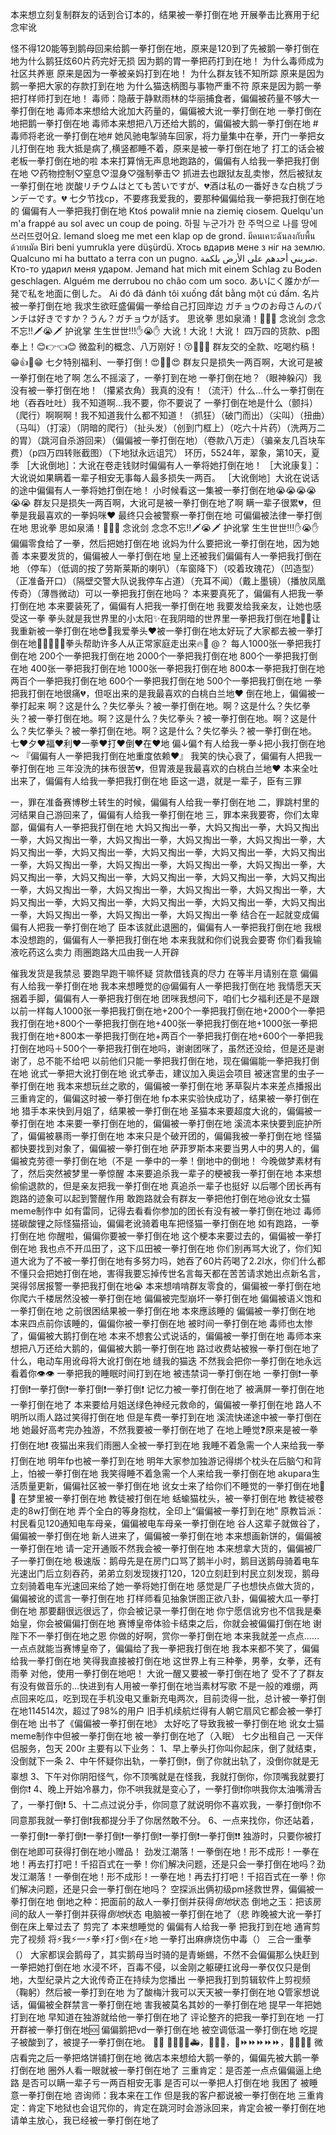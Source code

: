本来想立刻复制群友的话到合订本的，结果被一拳打倒在地
开展拳击比赛用于纪念牢讹

怪不得120能等到鹅母回来给鹅一拳打倒在地，原来是120到了先被鹅一拳打倒在地为什么鹅狂炫60片药完好无损
因为鹅的胃一拳把药打到在地！
为什么毒师成为社区共养崽 原来是因为一拳被亲妈打到在地！
为什么群友钱不知所踪
原来是因为鹅一拳把大家的存款打到在地
为什么猫迭柄图与事物严重不符
原来是因为鹅一拳把打样师打到在地！
毒师：隐蔽于静默雨林的华丽捕食者，偏偏被药量不够大一拳打倒在地
毒师本来想给大讹加大药量的，偏偏被大讹一拳打倒在地
一拳打倒在地把鹅一拳打倒在地
毒师本来想把八万还给大鹅的，偏偏被大鹅一拳打倒在地
#毒师将老讹一拳打倒在地#
她风驰电掣骑车回家，将力量集中在拳，开门一拳把女儿打倒在地
我大抵是病了,横竖都睡不着，原来是被一拳打倒在地了
打工的话会被老板一拳打倒在地的啦
本来打算悄无声息地跑路的，偏偏有人给我一拳把我打倒在地
♡药物控制♡窒息♡湿身♡强制拳击♡
抓进去也跟狱友乱卖惨，然后被狱友一拳打倒在地
炭酸リチウムはとても苦いですが、💔酒は私の一番好きな白桃ブランデーです。💔
七夕节找cp，不要疼我爱我的，要那种偏偏给我一拳把我打倒在地的
偏偏有人一拳把我打倒在地
Ktoś powalił mnie na ziemię ciosem.
Quelqu'un m'a frappé au sol avec un coup de poing.
하필 누군가가 한 주먹으로 나를 땅에 쓰러뜨렸어요.
Iemand sloeg me met een klap op de grond.
มีคนเคาะฉันลงกับพื้นด้วยหมัด
Biri beni yumrukla yere düşürdü.
Хтось вдарив мене з ніг на землю.
Qualcuno mi ha buttato a terra con un pugno.
ضربني أحدهم على الأرض بلكمة.
Кто-то ударил меня ударом.
Jemand hat mich mit einem Schlag zu Boden geschlagen.
Alguém me derrubou no chão com um soco.
あいにく誰かが一発で私を地面に倒した。
Ai đó đã đánh tôi xuống đất bằng một cú đấm.
名片被一拳打倒在地
我求生欲旺盛偏偏一拳给自己打回岸边
ガチョウのお母さんのパンチは好きですか？うん？ガチョウが話す。
思讹拳 思如泉涌！👊😭👊 
念讹剑 念念不忘!!🗡😭🗡 
护讹掌 生生世世!!!✋😭✋ 
大讹！大讹！大讹！
四万四的货款、p图奉上！😊👉👈😊
微盈利的概念、八万刚好！😚👦😤👧 
群友交的全款、吃喝约稿！😁👍💪😁
七夕特别福利、一拳打倒！😍👼👼😍
群友只是损失一两百啊，大讹可是被一拳打倒在地了啊
怎么不摇滚了，一拳打到在地
一拳打倒在地？（眼神躲闪）我没有被一拳打倒在地！（攥紧衣角）我真的没有！（流汗）什么…什么一拳打倒在地（吞吞吐吐）我不知道啊…我不要，你不要说了 一拳打倒在地是什么（颤抖）（爬行）啊啊啊！我不知道我什么都不知道！（抓狂）（破门而出）（尖叫）（扭曲）（马叫）（打滚）（阴暗的爬行）（扯头发）（创到门框上）（吃六十片药）（洗两万二的胃）（跳河自杀游回来）（偏偏被一拳打倒在地）（卷款八万走）（骗亲友几百块车费）（p四万四转账截图）（下地狱永远诅咒）
环历，5524年，翠象，第10天，夏季
［大讹倒地］：大讹在卷走钱财时偏偏有人一拳将她打倒在地！
［大讹康复］：大讹说如果瞒着一辈子相安无事每人最多损失一两百。
［大讹倒地］大讹在说话的途中偏偏有人一拳将她打倒在地！
小时候看这一集被一拳打倒在地😭😭😭😭😭😭
群友只是损失一两百啊，大讹可是被一拳打倒在地了啊
瞒一辈子很累💔，但拳是我最喜欢的一拳妈咪❤️
最终只会被警察一拳打倒在地
可偏偏被法律一拳打倒在地
思讹拳 思如泉涌！👊😭👊 
念讹剑 念念不忘!!🗡😭🗡 
护讹掌 生生世世!!!✋😭✋
偏偏零食给了一拳，然后把她打倒在地
讹妈为什么要把讹一拳打倒在地，因为她善
本来要发货的，偏偏被人一拳打倒在地
皇上还被我们偏偏有人一拳把我打倒在地
（停车）（低调的按了劳斯莱斯的喇叭）（车窗降下）（咬着玫瑰花）（凹造型）（正准备开口）（隔壁交警大队说我停车占道）（充耳不闻）（戴上墨镜）（播放凤凰传奇）（薄唇微动）可以一拳把我打倒在地吗？
本来要真死了，偏偏有人把我一拳打倒在地
本来要装死了，偏偏有人把我一拳打倒在地
我要发给我亲友，让她也感受这一拳
拳头就是我世界里的小太阳✨在我阴暗的世界里一拳把我打倒在地🌸🥰让我重新被一拳打倒在地😎💪我爱拳头❤️被一拳打倒在地太好玩了大家都去被一拳打倒在地🌟🌟🌟🥳🥳拳头帮助许多人从正常家庭走出来🔥🥳
@？ 每人1000张一拳把我打倒在地
200个一拳把我打倒在地
2000个一拳把我打倒在地
800个一拳把我打倒在地
400张一拳把我打倒在地
1000张一拳把我打倒在地
800本一拳把我打倒在地
两百个一拳把我打倒在地
600个一拳把我打倒在地
500个一拳把我打倒在地
一拳把我打倒在地很痛💔，但呕出来的是我最喜欢的白桃白兰地❤️
倒在地上，偏偏被一拳打起来
啊？这是什么？失忆拳头？被一拳打倒在地。啊？这是什么？失忆拳头？被一拳打倒在地。啊？这是什么？失忆拳头？被一拳打倒在地。啊？这是什么？失忆拳头？被一拳打倒在地。啊？这是什么？失忆拳头？被一拳打倒在地。
七❤️夕❤️福❤️利❤️一拳❤️打❤️倒❤️在❤️地
偏↓偏↑有人给我一拳↓把小我打倒在地～
『偏偏有人一拳把我打倒在地重度依赖❤️』
我笑的快心衰了，偏偏有人把我一拳打倒在地
三年没洗的抹布很苦💔，但胃液是我最喜欢的白桃白兰地❤️
本来全吐出来了，偏偏有人给我一拳把我打倒在地
臣这一退，就是一辈子，臣有三罪

一，罪在准备赛博秽土转生的时候，偏偏有人给我一拳打倒在地
二，罪跳村里的河结果自己游回来了，偏偏有人给我一拳打倒在地
三，罪本来我要寄，你们太卑鄙，偏偏有人一拳把我打倒在地
大妈又掏出一拳，大妈又掏出一拳，大妈又掏出一拳，大妈又掏出一拳，大妈又掏出一拳，大妈又掏出一拳，大妈又掏出一拳，大妈又掏出一拳，大妈又掏出一拳，大妈又掏出一拳，大妈又掏出一拳，大妈又掏出一拳，大妈又掏出一拳，大妈又掏出一拳，大妈又掏出一拳，大妈又掏出一拳，大妈又掏出一拳，大妈又掏出一拳，大妈又掏出一拳，大妈又掏出一拳，大妈又掏出一拳，大妈又掏出一拳，大妈又掏出一拳，大妈又掏出一拳，大妈又掏出一拳，大妈又掏出一拳，大妈又掏出一拳，大妈又掏出一拳，大妈又掏出一拳，大妈又掏出一拳，大妈又掏出一拳，大妈又掏出一拳，大妈又掏出一拳
结合在一起就变成偏偏有人把我一拳打倒在地了
臣本该就此退圈的，偏偏有人一拳把我打倒在地
我根本没想跑的，偏偏有人一拳把我打倒在地
本来我就和你们说我会要寄
你们看我输液吃药这么卖力
雨圈跑路大瓜由我一人开辟

催我发货是我禁忌
要跑早跑干嘛怀疑
贷款借钱真的尽力
在等半月请别在意
偏偏有人给我一拳打倒在地
我本来想睡觉的@偏偏有人一拳把我打倒在地 
我情愿天天捆着手脚，偏偏有人一拳把我打倒在地
团咪我想问下，咱们七夕福利还是不是跟以前一样每人1000张一拳把我打倒在地+200个一拳把我打倒在地+2000个一拳把我打倒在地+800个一拳把我打倒在地+400张一拳把我打倒在地+1000张一拳把我打倒在地+800本一拳把我打倒在地+两百个一拳把我打倒在地+600个一拳把我打倒在地吗＋500个一拳把我打倒在地吗，谢谢团咪了，虽然还没给，但是还是谢谢了，总不能不给吧
以前他们只能一拳把我打倒在地，现在偏偏能一拳把我打倒在地
讹式一拳把大讹打倒在地
讹式拳击，建议加入奥运会项目
被迷宫里的虫子一拳打倒在地
我本来想玩丝之歌的，偏偏被一拳打倒在地
茅草裂片本来差点播报出三重肯定的，偏偏这时被一拳打倒在地
fp本来实验快成功了，结果被一拳打倒在地
猎手本来快到月姐了，结果被一拳打倒在地
圣猫本来要超度大讹的，偏偏被一拳打倒在地
本来要一拳打倒在地的，偏偏被一拳打倒在地
溪流本来快要到庇护所了，偏偏被暴雨一拳打倒在地
本来只是个破开团的，偏偏我被一拳打倒在地
怪猫都快要找到对象了，偏偏被一拳打倒在地
萨菲罗斯本来要当男人中的男人的，偏偏被克劳德一拳打倒在地（不是
一拳中的一拳！倒地中的倒地！
今晚做梦素材有了，然后突然被梦里一拳惊醒
本来要追杀我一辈子的梗被我一拳打倒在地
本来想偷偷退款的，但是亲友把我一拳打倒在地
真追杀一辈子也挺好 以后哪个团长再有跑路的迹象可以起到警醒作用 敢跑路就会有群友一拳把他打倒在地@讹女士猫meme制作中 
如有雷同，记得去看看你参加的团长有没有被一拳打倒在地过
毒师搓碳酸锂之际怪猫搭讪，偏偏老讹骑着电车把怪猫一拳打倒在地
如有跑路，一拳打倒在地
你醒啦，偏偏你要被一拳打倒在地
这个梗本来要过去的，偏偏被一拳打倒在地
我也点不开瓜田了，这下瓜田被一拳打倒在地
你们别再骂大讹了，你们知道大讹为了不被一拳打倒在地有多努力吗，她吞了60片药喝了2.2l水，你们什么都不懂只会把她打倒在地，害得我要忘掉传世名言每天都在苦苦请求她出点新名言，哭得邻居报警一拳把我打倒在地😭
本来想啃啃群友零食的，偏偏被一拳打倒在地
你爬六千楼居然没被一拳打倒在地
偏偏被完型崩坏一拳打倒在地
偏偏被语义饱和一拳打倒在地
之前很困结果被一拳打倒在地
本來應該睡的 偏偏被一拳打倒在地
本来四点前你该睡的，偏偏你被一拳打倒在地
被时间一拳打倒在地
毒师也太惨了，偏偏被大鹅打倒在地
本来不想套公式说话的，偏偏被一拳打倒在地
毒师本来想把八万还给大鹅的，偏偏被大鹅一拳打倒在地
路过收费站被猴一拳打倒在地了
什么，电动车用讹母将大讹打倒在地
缝我的猫迭 不然我会把你一拳打倒在地永远看着你👁️👁️
一拳把我的睡眠时间打到在地
被违禁词一拳打倒在地
一拳打倒❗一拳打倒❗一拳打倒❗一拳打倒❗一拳打倒❗
记忆力被一拳打倒在地了
被满屏一拳打倒在地一拳打倒在地了
本来要给月姐送绿色神经元救命的，偏偏被一拳打倒在地
路人不明所以雨人路过笑得打倒在地
但是车费一拳打到在地
溪流快递途中被一拳打倒在地
她最好高考完办独游，不然我要被一拳打倒在地了
在地上睡觉❓原来是被一拳打倒在地❗
夜猫出来我们雨圈人全被一拳打到在地
我睡不着急需一个人来给我一拳打倒在地
明年fp也被一拳打到在地
明年大家参加独游记得绑个枕头在后脑勺和背上，怕被一拳打倒在地
我笑得睡不着急需一个人来给我一拳打倒在地
akupara生活质量更新，偏偏社区被一拳打倒在地
讹女士来了给你们不睡觉的一拳打倒在地🪿👊
在梦里被一拳打倒在地
教徒被打倒在地
蛞蝓猫枕头，被一拳打倒在地
教徒被卷走的8w打倒在地
弄个全白的等身抱枕，全印上“偏偏被一拳打到在地”
原教旨派：村民看见120通知电车母亲，偏偏被电车母亲一拳打倒在地
谷人这辈子就做谷了，偏偏被一拳打倒在地
新人进来了，偏偏被一拳打倒在地
本来想画新饼的，偏偏被一拳打倒在地
请一定开通贩不然我会被一拳打倒在地
本来想拿大货的，偏偏被厂子一拳打倒在地
极速版：鹅母先是在房门口骂了鹅半小时，鹅目送鹅母骑着电车光速出门后立刻吞药，弟弟立刻发现拨打120，120立刻赶到村民立刻发现，鹅母立刻骑着电车光速回来给了她一拳将她打倒在地
感觉是厂子也想快点做大货的，偏偏被讹的谎言一拳打倒在地
打样师看见抽象饼图正欲八卦，偏偏被大瓜一拳打倒在地
那要翻很远很远了，你会被记录一拳打倒在地
你宁愿信讹穷也不信我是秦始皇，你会被偏偏打倒在地
赛博皇帝体验卡结束之后，你就会被偏偏打倒在地
 谢陛下不一拳打倒在地之恩
 你做的好啊，赏你一拳打倒在地
本来我就差一点点……一点点就能当赛博皇帝了，偏偏给了我一拳把我打倒在地
我本来都不笑了，偏偏给我一拳打倒在地
笑得我直接被打倒在地
这世界上有三种拳，男拳，女拳，还有雨拳
对他，使用一拳打倒在地吧！
大讹一醒又要被一拳打倒在地了
受不了了群友有没有做音乐的…快进到有人用被一拳打倒在地当素材写歌
不是一般的难绷，两点回来吃瓜，吃到现在手机没电又重新充电两次，目前烫得一批，总计被一拳打倒在地114514次，超过了98%的用户
旧手机续航烂得有人朝它扇风它都会被一拳打倒在地
出书了《偏偏被一拳打倒在地》
太好吃了导致我被一拳打倒在地
讹女士猫meme制作中但被一拳打倒在地
被一拳打倒在地了（入眠）
七夕出租自己 一天伴侣服务，包天 200r   主要有以下业务：
1、早上拳头打你叫你起床，倒了就结束，没倒就下一条
2、中午怀疑你出轨，一拳打倒❗，倒了你就出轨了，没倒你就是无辜想
3、下午对你阴阳怪气，你不顶嘴就是在怪我，我就打倒你，你顶嘴我就要打倒你❗
4、晚上开始冷暴力，你不哄我就是变心了，一拳打倒❗你哄我你太油嘴滑舌了，一拳打倒❗
5、十二点过说分手，你同意了就说明你不喜欢我，一拳打倒❗你不同意那我就一拳打倒❗我都提分手了你居然敢不分。
6、一点来找你，你还站着，一拳打倒❗一拳打倒❗一拳打倒❗一拳打倒❗一拳打倒❗一拳打倒❗❗
独游时，只要你被打倒在地即可获得打倒在地小赠品！
劲发江潮落！一拳倒在地！形不成形！一拳在地！再去打打吧！千招百式在一拳！你们解决问题，还是只会一拳打倒在地吗？劲发江潮落！一拳倒在地！形不成形！一拳在地！再去打打吧！千招百式在一拳！你们解决问题，还是只会一拳打倒在地吗？
空探派出俩初级pm拯救世界，偏偏被一拳打倒在地
倒地之种：把面前的敌人一拳打倒并获得*倒地*状态
倒地之玉：把该房间的敌人一拳打倒并获得*倒地*状态
电脑被一拳打倒在地了（悲
昨晚被大讹一拳打倒在床上晕过去了
剪完了
本来想睡觉的
偏偏有人给我一拳
把我打到在地
通宵剪完了视频
将⚡我⚡一⚡拳⚡打⚡倒⚡在⚡地
一拳打出麻痹烧伤中毒（）
三合一重拳（）
大家都误会鹅母了，其实鹅母当时骑的是青蜥蜴，不然不会偏偏那么快赶到一拳把她打倒在地
水浸不坏，百毒不侵，以金刚之躯硬扛讹母一拳仅仅只是倒地，大型纪录片之大讹传奇正在持续为您播出
一拳把我打到剪辑软件上剪视频
（鞠躬）然后被一拳打到在地
为了酸梅汁我可以天天被一拳打倒在地
Q管家想说话，偏偏被全群禁言一拳打倒在地
害我被莫名其妙的一拳打倒在地
提早一年把她打到在地
早知道在独游就给他一拳打倒在地了
评论整齐的把我一拳打到在地
一打开群被一拳打倒在地🆘
偏偏鹅把vd一拳打倒在地
被空调低温一拳打倒在地
吃提子被酸到了，被提子一拳打倒在地。
🦢👊
🦢💊👦😨🚑，🦢👩😡，🛵⏩⏩⏩⏩⏩，👩👊🦢😵
微店看完之后一拳把烙饼铺打倒在地
微店本来想给大鹅一拳的，偏偏先被大鹅一拳打倒在地
圈外人看一眼就被一拳打倒在地了
三重肯定：是否差一点点偏偏逼上绝路
是否可以瞒一辈子亏一两百相安无事
是否可以一拳把人打倒在地
我困了 被睡意一拳打倒在地
咨询师：我本来在工作 但是我的客户都说被一拳打倒在地
三重肯定：肯定下地狱也会诅咒你的，肯定在跳河时会游泳回来，肯定会被一拳打倒在地
请单主放心，我已经被一拳打倒在地了
